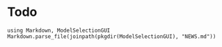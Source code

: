 # Todo

```@eval
using Markdown, ModelSelectionGUI
Markdown.parse_file(joinpath(pkgdir(ModelSelectionGUI), "NEWS.md"))
```
